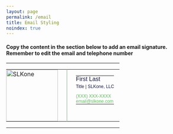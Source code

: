 ```yaml
---
layout: page
permalink: /email
title: Email Styling
noindex: true
---
```

   <h4>Copy the content in the section below to add an email signature. Remember to edit the email and telephone number</h4>


<div id="email-outline">
<table id="email" width="340" cellspacing="0" cellpadding="0" border="0">
   <tr style="border:0;padding:0;">
      <td style="border:0;padding:0;">
         <table cellspacing="0" cellpadding="0" border="0">
            <tr style="border:0;padding:0;">
               <td valign="top" width="140" style="padding:0 24px 0 0; vertical-align: middle; border:0;">
               	<a href="http://slk.one" target="_blank"><img alt="SLKone" width="140" style="width:140px; vertical-align: middle;" src="https://slkone.com/images/slkone-logo-small.jpg" /></a>
               </td>
               <td style="font-size:1em;padding:0 15px 0 24px;vertical-align: top; border:0; border-left: 1px solid #5DBC5B;" valign="top">
                  <table cellspacing="0" cellpadding="0" border="0" style="line-height: 1.1;">
                     <tr style="border:0;padding:0;">
                        <td style="border:0;padding:0;">
                           <div style="font: 1em arial, helvetica, sans-serif;color:#161A41;">First Last</div>
                        </td>
                     </tr>
                     <tr style="border:0;padding:0;">
                        <td style="padding: 4px 0 12px;border:0;">
                           <div style="font: 0.75em arial, helvetica, sans-serif;color:#161A41;">
                           Title  |  SLKone, LLC   </div>
                        </td>
                     </tr>
                     <tr style="padding: 0;border:0;">
                        <td style="color: #5DBC5B;border:0;padding:0;font: 0.75em arial, helvetica, sans-serif;text-decoration: none;">(XXX) XXX-XXXX</td>
                     </tr>
                     <tr style="padding: 0;border:0;">
                        <td style="color: #5DBC5B;border:0;padding:0;font: 0.75em arial, helvetica, sans-serif;text-decoration: none;">email@slkone.com</td>
                     </tr>
                  </table>
               </td>
            </tr>
         </table>
      </td>
   </tr>
</table>
</div>